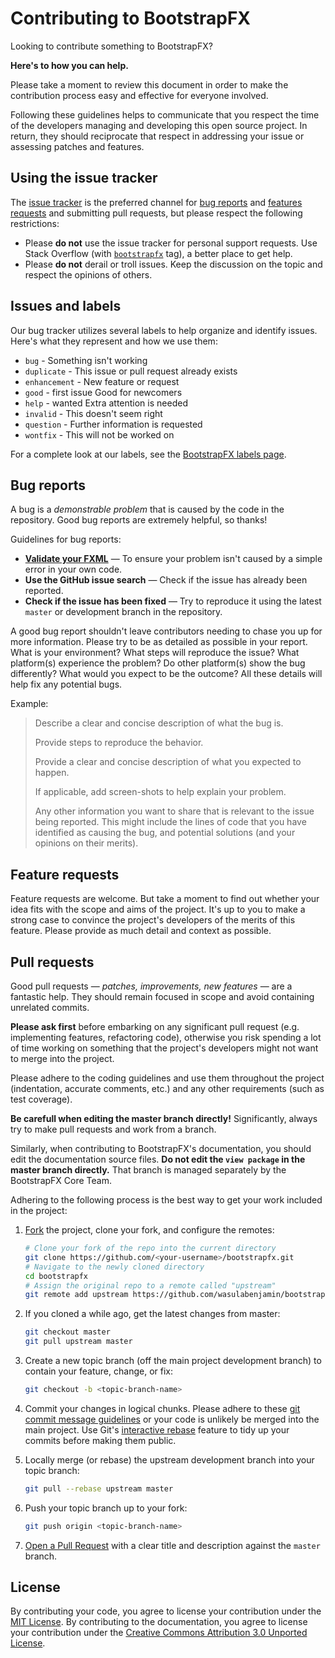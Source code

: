 # Contributing to BootstrapFX
Looking to contribute something to BootstrapFX? 

**Here's to how you can help.**

Please take a moment to review this document in order to make the contribution process easy and effective for everyone 
involved.

Following these guidelines helps to communicate that you respect the time of the developers managing and developing this 
open source project. In return, they should reciprocate that respect in addressing your issue or assessing patches and 
features.

## Using the issue tracker
The [issue tracker](https://github.com/wasulabenjamin/bootstrapfx/issues) is the preferred channel for 
[bug reports](https://github.com/wasulabenjamin/bootstrapfx/issues/new?template=bug_report.md) and 
[features requests](https://github.com/wasulabenjamin/bootstrapfx/issues/new?template=feature_request.md&labels=feature) 
and submitting pull requests, but please respect the following restrictions:
* Please **do not** use the issue tracker for personal support requests. Use Stack Overflow (with 
[`bootstrapfx`](https://stackoverflow.com/questions/tagged/bootstrapfx) tag), a better place to get help.
* Please **do not** derail or troll issues. Keep the discussion on the topic and respect the opinions of others.

## Issues and labels
Our bug tracker utilizes several labels to help organize and identify issues. Here's what they represent and how we use 
them:
- `bug` - Something isn't working
- `duplicate` - This issue or pull request already exists
- `enhancement` - New feature or request
- `good` - first issue Good for newcomers
- `help` - wanted Extra attention is needed
- `invalid` - This doesn't seem right
- `question` - Further information is requested
- `wontfix` - This will not be worked on

For a complete look at our labels, see the 
[BootstrapFX labels page](https://github.com/wasulabenjamin/bootstrapfx/labels).

## Bug reports
A bug is a _demonstrable problem_ that is caused by the code in the repository. Good bug reports are extremely helpful, 
so thanks!

Guidelines for bug reports:
* **[Validate your FXML](https://codebeautify.org/xmlvalidator)** &mdash; To ensure your problem isn't caused by a 
simple error in your own code.
* **Use the GitHub issue search** &mdash; Check if the issue has already been reported.
* **Check if the issue has been fixed** &mdash; Try to reproduce it using the latest `master` or development branch in 
the repository.

A good bug report shouldn't leave contributors needing to chase you up for more information. Please try to be as 
detailed as possible in your report. What is your environment? What steps will reproduce the issue? What platform(s) 
experience the problem? Do other platform(s) show the bug differently? What would you expect to be the outcome? All 
these details will help fix any potential bugs.

Example:
> Describe a clear and concise description of what the bug is.
>
> Provide steps to reproduce the behavior.
>
> Provide a clear and concise description of what you expected to happen.
>
> If applicable, add screen-shots to help explain your problem.
>
> Any other information you want to share that is relevant to the issue being reported. This might include the lines of 
code that you have identified as causing the bug, and potential solutions (and your opinions on their merits).

## Feature requests
Feature requests are welcome. But take a moment to find out whether your idea fits with the scope and aims of the 
project. It's up to you to make a strong case to convince the project's developers of the merits of this feature. 
Please provide as much detail and context as possible.

## Pull requests
Good pull requests &mdash; *patches, improvements, new features* &mdash; are a fantastic help. They should remain 
focused in scope and avoid containing unrelated commits.

**Please ask first** before embarking on any significant pull request (e.g. implementing features, refactoring code), 
otherwise you risk spending a lot of time working on something that the project's developers might not want to merge 
into the project.

Please adhere to the coding guidelines and use them throughout the project (indentation, accurate comments, etc.) and 
any other requirements (such as test coverage).

**Be carefull when editing the master branch directly!** Significantly, always try to make pull requests and work from a 
branch.

Similarly, when contributing to BootstrapFX's documentation, you should edit the documentation source files. **Do not 
edit the `view package` in the master branch directly.** That branch is managed separately by the BootstrapFX Core Team.

Adhering to the following process is the best way to get your work included in the project:
1. [Fork](https://help.github.com/articles/fork-a-repo/) the project, clone your fork, and configure the remotes:

   ```bash
   # Clone your fork of the repo into the current directory
   git clone https://github.com/<your-username>/bootstrapfx.git
   # Navigate to the newly cloned directory
   cd bootstrapfx
   # Assign the original repo to a remote called "upstream"
   git remote add upstream https://github.com/wasulabenjamin/bootstrapfx.git
   ```
2. If you cloned a while ago, get the latest changes from master:

   ```bash
   git checkout master
   git pull upstream master
   ```
3. Create a new topic branch (off the main project development branch) to contain your feature, change, or fix:

   ```bash
   git checkout -b <topic-branch-name>
   ```
4. Commit your changes in logical chunks. Please adhere to these
[git commit message guidelines](https://tbaggery.com/2008/04/19/a-note-about-git-commit-messages.html) or your code is 
unlikely be merged into the main project. Use Git's 
[interactive rebase](https://help.github.com/articles/about-git-rebase/) feature to tidy up your commits before making 
them public.
5. Locally merge (or rebase) the upstream development branch into your topic branch:

   ```bash
   git pull --rebase upstream master
   ```
6. Push your topic branch up to your fork:

   ```bash
   git push origin <topic-branch-name>
   ```
7. [Open a Pull Request](https://help.github.com/articles/about-pull-requests/) 
with a clear title and description against the `master` branch.

## License
By contributing your code, you agree to license your contribution under the [MIT License](LICENSE).
By contributing to the documentation, you agree to license your contribution under the 
[Creative Commons Attribution 3.0 Unported License](https://creativecommons.org/licenses/by/3.0/).
